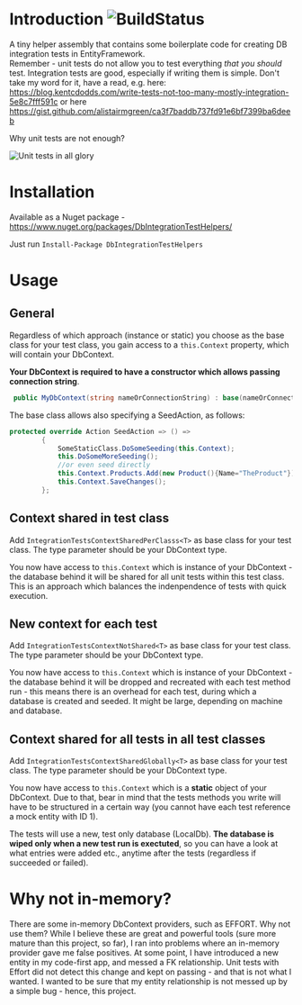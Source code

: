# Introduction ![BuildStatus](https://bartosz-jarmuz.visualstudio.com/_apis/public/build/definitions/2f586b4d-795d-4c87-b2c7-5227ff449c4a/13/badge)
A tiny helper assembly that contains some boilerplate code for creating DB integration tests in EntityFramework.  
Remember - unit tests do not allow you to test everything *that you should* test. 
Integration tests are good, especially if writing them is simple.
Don't take my word for it, have a read, e.g. here: https://blog.kentcdodds.com/write-tests-not-too-many-mostly-integration-5e8c7fff591c or here https://gist.github.com/alistairmgreen/ca3f7baddb737fd91e6bf7399ba6deeb

Why unit tests are not enough?

![Unit tests in all glory](https://cdn-images-1.medium.com/max/1600/1*3NAuvsj75Ir0UNSvJf_8pg.gif)

# Installation 
Available as a Nuget package - https://www.nuget.org/packages/DbIntegrationTestHelpers/

Just run `Install-Package DbIntegrationTestHelpers`

# Usage

## General
Regardless of which approach (instance or static) you choose as the base class for your test class, you gain access to a `this.Context` property, which will contain your DbContext.

**Your DbContext is required to have a constructor which allows passing connection string**.
```c#
 public MyDbContext(string nameOrConnectionString) : base(nameOrConnectionString){}
```


The base class allows also specifying a SeedAction, as follows:
```c#
protected override Action SeedAction => () =>
        {
            SomeStaticClass.DoSomeSeeding(this.Context);
            this.DoSomeMoreSeeding();
            //or even seed directly
            this.Context.Products.Add(new Product(){Name="TheProduct"});
            this.Context.SaveChanges();
        };
```
## Context shared in test class
Add `IntegrationTestsContextSharedPerClasss<T>` as base class for your test class. The type parameter should be your DbContext type.

You now have access to `this.Context` which is instance of your DbContext - the database behind it will be shared for all unit tests within this test class. This is an approach which balances the indenpendence of tests with quick execution.

## New context for each test
Add `IntegrationTestsContextNotShared<T>` as base class for your test class. The type parameter should be your DbContext type.

You now have access to `this.Context` which is instance of your DbContext - the database behind it will be dropped and recreated with each test method run - this means there is an overhead for each test, during which a database is created and seeded. It might be large, depending on machine and database.

## Context shared for all tests in all test classes
Add `IntegrationTestsContextSharedGlobally<T>` as base class for your test class. The type parameter should be your DbContext type.

You now have access to `this.Context` which is a **static** object of your DbContext. 
Due to that, bear in mind that the tests methods you write will have to be structured in a certain way (you cannot have each test reference a mock entity with ID 1).

The tests will use a new, test only database (LocalDb). 
**The database is wiped only when a new test run is exectuted**, so you can have a look at what entries were added etc., anytime after the tests (regardless if succeeded or failed).


# Why not in-memory?
There are some in-memory DbContext providers, such as EFFORT. Why not use them?
While I believe these are great and powerful tools (sure more mature than this project, so far), I ran into problems where an in-memory provider gave me false positives. 
At some point, I have introduced a new entity in my code-first app, and messed a FK relationship. Unit tests with Effort did not detect this change and kept on passing - and that is not what I wanted. I wanted to be sure that my entity relationship is not messed up by a simple bug - hence, this project.
